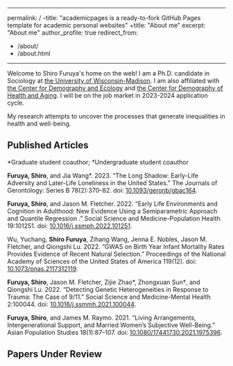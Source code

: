  ---
 permalink: /
-title: "academicpages is a ready-to-fork GitHub Pages template for academic personal websites"
+title: "About me"
 excerpt: "About me"
 author_profile: true
 redirect_from: 
   - /about/
   - /about.html
 ---
Welcome to Shiro Furuya's home on the web! I am a Ph.D. candidate in Sociology at [the University of Wisconsin-Madison](https://sociology.wisc.edu/). I am also affiliated with [the Center for Demography and Ecology](https://cde.wisc.edu/) and [the Center for Demography of Health and Aging](https://cdha.wisc.edu/). I will be on the job market in 2023-2024 application cycle.

My research attempts to uncover the processes that generate inequalities in health and well-being.

Published Articles
----
*Graduate student coauthor; †Undergraduate student coauthor

**Furuya, Shiro**, and Jia Wang*. 2023. “The Long Shadow: Early-Life Adversity and Later-Life Loneliness in the United States.” The Journals of Gerontology: Series B 78(2):370–82. doi: [10.1093/geronb/gbac164](https://doi.org/10.1093/geronb/gbac164).

**Furuya, Shiro**, and Jason M. Fletcher. 2022. “Early Life Environments and Cognition in Adulthood: New Evidence Using a Semiparametric Approach and Quantile Regression .” Social Science and Medicine-Population Health 19:101251. doi: [10.1016/j.ssmph.2022.101251](https://doi.org/10.1016/j.ssmph.2022.101251).

Wu, Yuchang, **Shiro Furuya**, Zihang Wang, Jenna E. Nobles, Jason M. Fletcher, and Qiongshi Lu. 2022. “GWAS on Birth Year Infant Mortality Rates Provides Evidence of Recent Natural Selection.” Proceedings of the National Academy of Sciences of the United States of America 119(12). doi: [10.1073/pnas.2117312119](https://doi.org/10.1073/pnas.2117312119).

**Furuya, Shiro**, Jason M. Fletcher, Zijie Zhao*, Zhongxuan Sun†, and Qiongshi Lu. 2022. “Detecting Genetic Heterogeneities in Response to Trauma: The Case of 9/11.” Social Science and Medicine-Mental Health 2:100044. doi: [10.1016/j.ssmmh.2021.100044](https://doi.org/10.1016/j.ssmmh.2021.100044).

**Furuya, Shiro**, and James M. Raymo. 2021. “Living Arrangements, Intergenerational Support, and Married Women’s Subjective Well-Being.” Asian Population Studies 18(1):87–107. doi: [10.1080/17441730.2021.1975396](https://doi.org/10.1080/17441730.2021.1975396).

Papers Under Review
---

